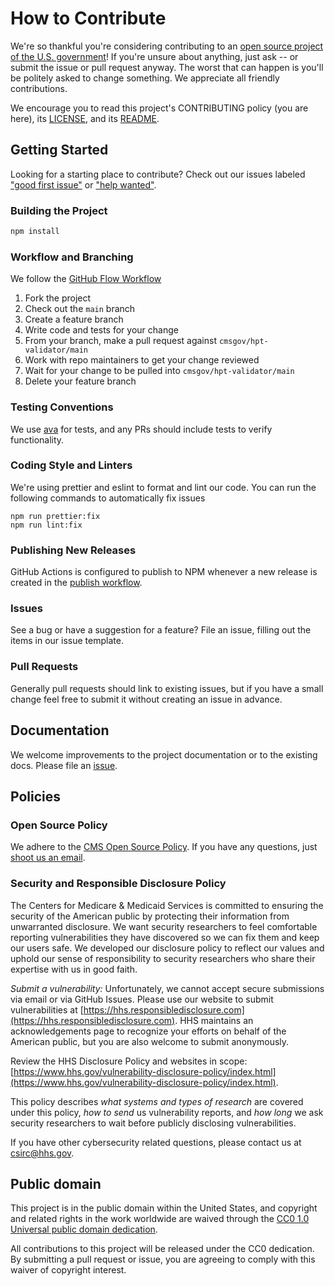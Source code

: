 # How to Contribute

We're so thankful you're considering contributing to an [open source project of
the U.S. government](https://code.gov/)! If you're unsure about anything, just
ask -- or submit the issue or pull request anyway. The worst that can happen is
you'll be politely asked to change something. We appreciate all friendly
contributions.

We encourage you to read this project's CONTRIBUTING policy (you are here), its
[LICENSE](LICENSE.md), and its [README](README.md).

## Getting Started

Looking for a starting place to contribute? Check out our issues labeled ["good first issue"](https://github.com/CMSgov/hpt-validator/labels/good%20first%20issue) or ["help wanted"](https://github.com/CMSgov/hpt-validator/labels/help%20wanted).

### Building the Project

```sh
npm install
```

### Workflow and Branching

We follow the [GitHub Flow Workflow](https://guides.github.com/introduction/flow/)

1.  Fork the project
1.  Check out the `main` branch
1.  Create a feature branch
1.  Write code and tests for your change
1.  From your branch, make a pull request against `cmsgov/hpt-validator/main`
1.  Work with repo maintainers to get your change reviewed
1.  Wait for your change to be pulled into `cmsgov/hpt-validator/main`
1.  Delete your feature branch

### Testing Conventions

We use [ava](https://github.com/avajs/ava) for tests, and any PRs should include tests to verify functionality.

### Coding Style and Linters

We're using prettier and eslint to format and lint our code. You can run the following commands to automatically fix issues

```
npm run prettier:fix
npm run lint:fix
```

### Publishing New Releases

GitHub Actions is configured to publish to NPM whenever a new release is created in the [publish workflow](./.github/workflows/publish.yml).

### Issues

See a bug or have a suggestion for a feature? File an issue, filling out the items in our issue template.

### Pull Requests

Generally pull requests should link to existing issues, but if you have a small change feel free to submit it without creating an issue in advance.

## Documentation

We welcome improvements to the project documentation or to the existing
docs. Please file an [issue](https://github.com/CMSGov/hpt-validator/issues).

## Policies

### Open Source Policy

We adhere to the [CMS Open Source
Policy](https://github.com/CMSGov/cms-open-source-policy). If you have any
questions, just [shoot us an email](mailto:opensource@cms.hhs.gov).

### Security and Responsible Disclosure Policy

The Centers for Medicare & Medicaid Services is committed to ensuring the
security of the American public by protecting their information from
unwarranted disclosure. We want security researchers to feel comfortable
reporting vulnerabilities they have discovered so we can fix them and keep our
users safe. We developed our disclosure policy to reflect our values and uphold
our sense of responsibility to security researchers who share their expertise
with us in good faith.

_Submit a vulnerability:_ Unfortunately, we cannot accept secure submissions via
email or via GitHub Issues. Please use our website to submit vulnerabilities at
[https://hhs.responsibledisclosure.com](https://hhs.responsibledisclosure.com).
HHS maintains an acknowledgements page to recognize your efforts on behalf of
the American public, but you are also welcome to submit anonymously.

Review the HHS Disclosure Policy and websites in scope:
[https://www.hhs.gov/vulnerability-disclosure-policy/index.html](https://www.hhs.gov/vulnerability-disclosure-policy/index.html).

This policy describes _what systems and types of research_ are covered under this
policy, _how to send_ us vulnerability reports, and _how long_ we ask security
researchers to wait before publicly disclosing vulnerabilities.

If you have other cybersecurity related questions, please contact us at
[csirc@hhs.gov](mailto:csirc@hhs.gov).

## Public domain

This project is in the public domain within the United States, and copyright and related rights in the work worldwide are waived through the [CC0 1.0 Universal public domain dedication](https://creativecommons.org/publicdomain/zero/1.0/).

All contributions to this project will be released under the CC0 dedication. By submitting a pull request or issue, you are agreeing to comply with this waiver of copyright interest.
